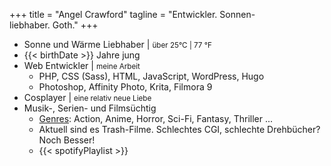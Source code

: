 +++
title = "Angel Crawford"
tagline = "Entwickler. Sonnen-<br>liebhaber. Goth."
+++

* Sonne und Wärme Liebhaber | <small>über 25°C | 77 °F</small>
* {{< birthDate >}} Jahre jung
* Web Entwickler | <small><span style="color: darkred;"><i class="fas fa-heart"></i></span> meine Arbeit</small>
  * PHP, CSS (Sass), HTML, JavaScript, WordPress, Hugo
  * Photoshop, Affinity Photo, Krita, Filmora 9
* Cosplayer | <small>eine relativ neue Liebe</small>
* Musik-, Serien- und Filmsüchtig
  * [Genres](genres "Genres Auflistung"): Action, Anime, Horror, Sci-Fi, Fantasy, Thriller ...
  * Aktuell sind es Trash-Filme. Schlechtes CGI, schlechte Drehbücher? Noch Besser!
  * {{< spotifyPlaylist >}}
